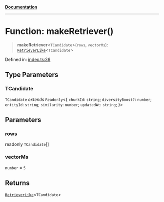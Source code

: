 [**Documentation**](../../../README.md)

***

# Function: makeRetriever()

> **makeRetriever**\<`TCandidate`\>(`rows`, `vectorMs`): [`RetrieverLike`](../interfaces/RetrieverLike.md)\<`TCandidate`\>

Defined in: [index.ts:36](https://github.com/ceponatia/roler/blob/1efd6363aec6d66587551f7c0b65cf6ffafb4079/packages/testutils/src/index.ts#L36)

## Type Parameters

### TCandidate

`TCandidate` *extends* `Readonly`\<\{ `chunkId`: `string`; `diversityBoost?`: `number`; `entityId`: `string`; `similarity`: `number`; `updatedAt`: `string`; \}\>

## Parameters

### rows

readonly `TCandidate`[]

### vectorMs

`number` = `5`

## Returns

[`RetrieverLike`](../interfaces/RetrieverLike.md)\<`TCandidate`\>
